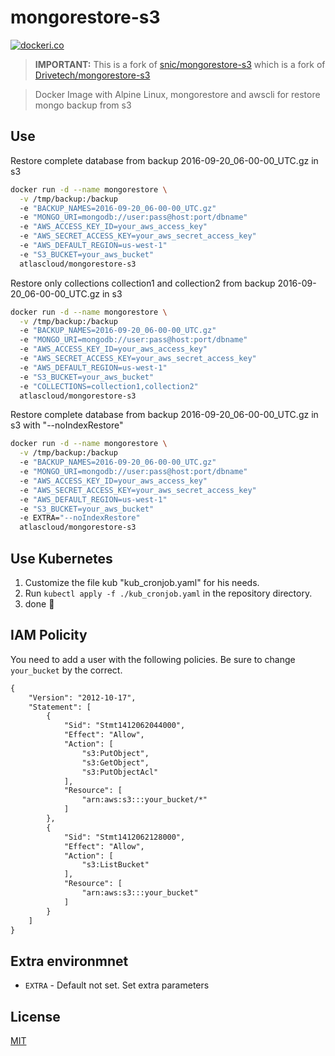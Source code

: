 # mongorestore-s3

[![dockeri.co](http://dockeri.co/image/atlascloud/mongorestore-s3)](https://hub.docker.com/r/atlascloud/mongorestore-s3/)

> **IMPORTANT:**
> This is a fork of [snic/mongorestore-s3](https://github.com/snic/mongorestore-s3) which is a fork of
> [Drivetech/mongorestore-s3](https://github.com/Drivetech/mongorestore-s3)

> Docker Image with Alpine Linux, mongorestore and awscli for restore mongo backup from s3

## Use

Restore complete database from backup 2016-09-20_06-00-00_UTC.gz in s3

```bash
docker run -d --name mongorestore \
  -v /tmp/backup:/backup
  -e "BACKUP_NAMES=2016-09-20_06-00-00_UTC.gz"
  -e "MONGO_URI=mongodb://user:pass@host:port/dbname"
  -e "AWS_ACCESS_KEY_ID=your_aws_access_key"
  -e "AWS_SECRET_ACCESS_KEY=your_aws_secret_access_key"
  -e "AWS_DEFAULT_REGION=us-west-1"
  -e "S3_BUCKET=your_aws_bucket"
  atlascloud/mongorestore-s3
```

Restore only collections collection1 and collection2 from backup 2016-09-20_06-00-00_UTC.gz in s3

```bash
docker run -d --name mongorestore \
  -v /tmp/backup:/backup
  -e "BACKUP_NAMES=2016-09-20_06-00-00_UTC.gz"
  -e "MONGO_URI=mongodb://user:pass@host:port/dbname"
  -e "AWS_ACCESS_KEY_ID=your_aws_access_key"
  -e "AWS_SECRET_ACCESS_KEY=your_aws_secret_access_key"
  -e "AWS_DEFAULT_REGION=us-west-1"
  -e "S3_BUCKET=your_aws_bucket"
  -e "COLLECTIONS=collection1,collection2"
  atlascloud/mongorestore-s3
```

Restore complete database from backup 2016-09-20_06-00-00_UTC.gz in s3 with "--noIndexRestore"

```bash
docker run -d --name mongorestore \
  -v /tmp/backup:/backup
  -e "BACKUP_NAMES=2016-09-20_06-00-00_UTC.gz"
  -e "MONGO_URI=mongodb://user:pass@host:port/dbname"
  -e "AWS_ACCESS_KEY_ID=your_aws_access_key"
  -e "AWS_SECRET_ACCESS_KEY=your_aws_secret_access_key"
  -e "AWS_DEFAULT_REGION=us-west-1"
  -e "S3_BUCKET=your_aws_bucket"
  -e EXTRA="--noIndexRestore"
  atlascloud/mongorestore-s3
```

## Use Kubernetes
1. Customize the file kub "kub_cronjob.yaml" for his needs.
2. Run `kubectl apply -f ./kub_cronjob.yaml` in the repository directory.
3. done 🙂

## IAM Policity

You need to add a user with the following policies. Be sure to change `your_bucket` by the correct.

```xml
{
    "Version": "2012-10-17",
    "Statement": [
        {
            "Sid": "Stmt1412062044000",
            "Effect": "Allow",
            "Action": [
                "s3:PutObject",
                "s3:GetObject",
                "s3:PutObjectAcl"
            ],
            "Resource": [
                "arn:aws:s3:::your_bucket/*"
            ]
        },
        {
            "Sid": "Stmt1412062128000",
            "Effect": "Allow",
            "Action": [
                "s3:ListBucket"
            ],
            "Resource": [
                "arn:aws:s3:::your_bucket"
            ]
        }
    ]
}
```

## Extra environmnet

- `EXTRA` - Default not set. Set extra parameters


## License

[MIT](https://tldrlegal.com/license/mit-license)
